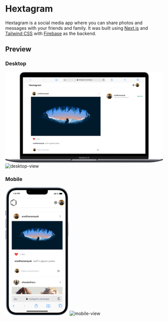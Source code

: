 # Hextagram

Hextagram is a social media app where you can share photos and messages with your friends and family. It was built using [Next.js](https://nextjs.org) and [Tailwind CSS](https://tailwindcss.com) with [Firebase](https://firebase.google.com) as the backend.

## Preview

### Desktop
<div>
<img src="/assets/desktop-view.png" alt="desktop-view" width="500"/>

<img src="/assets/desktop.gif" alt="desktop-view" width="500"/>
</div>


### Mobile

<div>
<img src="/assets/mobile-view.png" alt="desktop-view" width="200"/>

<img src="/assets/mobile.gif" alt="mobile-view" width="200"/>
</div>



